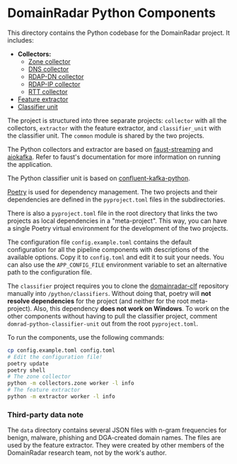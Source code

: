 # DomainRadar Python Components

This directory contains the Python codebase for the DomainRadar project. It includes:

- **Collectors:**
    - [Zone collector](./collector/collectors/zone/zone.py)
    - [DNS collector](./collector/collectors/dns/dnscol.py)
    - [RDAP-DN collector](./collector/collectors/rdap_dn/rdap_dn.py)
    - [RDAP-IP collector](./collector/collectors/rdap_ip/rdap_ip.py)
    - [RTT collector](./collector/collectors/rtt/rtt.py)
- [Feature extractor](./extractor/extractor/extractor.py)
- [Classifier unit](./classifier_unit/)

The project is structured into three separate projects: `collector` with all the collectors, `extractor` with the
feature extractor, and `classifier_unit` with the classifier unit. The `common` module is shared by the two projects.

The Python collectors and extractor are based on [faust-streaming](https://faust-streaming.github.io/faust/)
and [aiokafka](https://aiokafka.readthedocs.io/en/stable/). Refer to faust's documentation for more information on
running the application.

The Python classifier unit is based on [confluent-kafka-python](https://github.com/confluentinc/confluent-kafka-python).

[Poetry](https://python-poetry.org/) is used for dependency management. The two projects and their dependencies are
defined in the `pyproject.toml` files in the subdirectories.

There is also a `pyproject.toml` file in the root directory that links the two projects as local dependencies in a
"meta-project". This way, you can have a single Poetry virtual environment for the development of the two projects.

The configuration file `config.example.toml` contains the default configuration for all the pipeline components with descriptions of the available options. Copy it to `config.toml` and edit it to suit your needs. You can also use the `APP_CONFIG_FILE` environment variable to set an alternative path to the configuration file.

The `classifier` project requires you to clone the [domainradar-clf](https://github.com/nesfit/domainradar-clf) repository manually into `/python/classifiers`. Without doing that, poetry will **not resolve dependencies** for the project (and neither for the root meta-project). Also, this dependency **does not work on Windows**. To work on the other components without having to pull the classifier project, comment `domrad-python-classifier-unit` out from the root `pyproject.toml`.

To run the components, use the following commands:

```bash
cp config.example.toml config.toml
# Edit the configuration file!
poetry update
poetry shell
# The zone collector
python -m collectors.zone worker -l info
# The feature extractor
python -m extractor worker -l info
```

### Third-party data note
The `data` directory contains several JSON files with n-gram frequencies for benign, malware, phishing and DGA-created domain names. The files are used by the feature extractor. They were created by other members of the DomainRadar research team, not by the work's author.